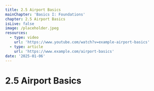 ```yaml
---
title: 2.5 Airport Basics
mainChapter: 'Basics I: Foundations'
chapter: 2.5 Airport Basics
isLive: false
image: /placeholder.jpeg
resources:
  - type: video
    url: 'https://www.youtube.com/watch?v=example-airport-basics'
  - type: article
    url: 'https://www.example.com/airport-basics'
date: '2025-01-06'
---
```


# 2.5 Airport Basics
